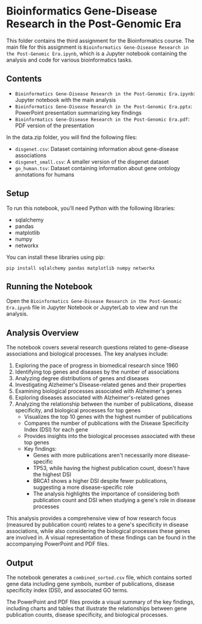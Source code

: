 # Bioinformatics Gene-Disease Research in the Post-Genomic Era

This folder contains the third assignment for the Bioinformatics course. The main file for this assignment is `Bioinformatics Gene-Disease Research in the Post-Genomic Era.ipynb`, which is a Jupyter notebook containing the analysis and code for various bioinformatics tasks.

## Contents

- `Bioinformatics Gene-Disease Research in the Post-Genomic Era.ipynb`: Jupyter notebook with the main analysis
- `Bioinformatics Gene-Disease Research in the Post-Genomic Era.pptx`: PowerPoint presentation summarizing key findings
- `Bioinformatics Gene-Disease Research in the Post-Genomic Era.pdf`: PDF version of the presentation

In the data.zip folder, you will find the following files:
- `disgenet.csv`: Dataset containing information about gene-disease associations
- `disgenet_small.csv`: A smaller version of the disgenet dataset
- `go_human.tsv`: Dataset containing information about gene ontology annotations for humans


## Setup

To run this notebook, you'll need Python with the following libraries:
- sqlalchemy
- pandas
- matplotlib
- numpy
- networkx

You can install these libraries using pip:

```
pip install sqlalchemy pandas matplotlib numpy networkx
```



## Running the Notebook

Open the `Bioinformatics Gene-Disease Research in the Post-Genomic Era.ipynb` file in Jupyter Notebook or JupyterLab to view and run the analysis.

## Analysis Overview

The notebook covers several research questions related to gene-disease associations and biological processes. The key analyses include:

1. Exploring the pace of progress in biomedical research since 1960
2. Identifying top genes and diseases by the number of associations
3. Analyzing degree distributions of genes and diseases
4. Investigating Alzheimer's Disease-related genes and their properties
5. Examining biological processes associated with Alzheimer's genes
6. Exploring diseases associated with Alzheimer's-related genes
7. Analyzing the relationship between the number of publications, disease specificity, and biological processes for top genes
   - Visualizes the top 10 genes with the highest number of publications
   - Compares the number of publications with the Disease Specificity Index (DSI) for each gene
   - Provides insights into the biological processes associated with these top genes
   - Key findings:
     - Genes with more publications aren't necessarily more disease-specific
     - TP53, while having the highest publication count, doesn't have the highest DSI
     - BRCA1 shows a higher DSI despite fewer publications, suggesting a more disease-specific role
     - The analysis highlights the importance of considering both publication count and DSI when studying a gene's role in disease processes

This analysis provides a comprehensive view of how research focus (measured by publication count) relates to a gene's specificity in disease associations, while also considering the biological processes these genes are involved in. A visual representation of these findings can be found in the accompanying PowerPoint and PDF files.

## Output

The notebook generates a `combined_sorted.csv` file, which contains sorted gene data including gene symbols, number of publications, disease specificity index (DSI), and associated GO terms.

The PowerPoint and PDF files provide a visual summary of the key findings, including charts and tables that illustrate the relationships between gene publication counts, disease specificity, and biological processes.